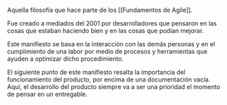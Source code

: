 Aquella filosofía que hace parte de los [[Fundamentos de Agile]].

Fue creado a mediados del 2001 por desarrolladores que pensaron en las cosas que estaban haciendo bien y en las cosas que podían mejorar. 

Este manifiesto se basa en la interacción con las demás personas y en el cumplimiento de una labor por medio de procesos y herramientas que ayuden a optimizar dicho procedimiento.

El siguiente punto de este manifiesto resalta la importancia del funcionamiento del producto, por encima de una documentación vacía. Aquí, el desarrollo del producto siempre va a ser una prioridad el momento de pensar en un entregable.